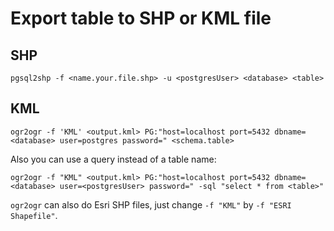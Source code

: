 # Export table to SHP or KML file

## SHP

```
pgsql2shp -f <name.your.file.shp> -u <postgresUser> <database> <table>
```

## KML

```
ogr2ogr -f 'KML' <output.kml> PG:"host=localhost port=5432 dbname=<database> user=postgres password=" <schema.table>
```

Also you can use a query instead of a table name:

```
ogr2ogr -f "KML" <output.kml> PG:"host=localhost port=5432 dbname=<database> user=<postgresUser> password=" -sql "select * from <table>"
```

`ogr2ogr` can also do Esri SHP files, just change `-f "KML"` by `-f "ESRI Shapefile"`.
